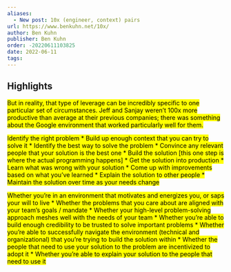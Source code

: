 ```yaml
---
aliases:
  - New post: 10x (engineer, context) pairs
url: https://www.benkuhn.net/10x/
author: Ben Kuhn
publisher: Ben Kuhn
order: -20220611103825
date: 2022-06-11
tags:
---
```


## Highlights
<mark>But in reality, that type of leverage can be incredibly specific to one particular set of circumstances. Jeff and Sanjay weren’t 100x more productive than average at their previous companies; there was something about the Google environment that worked particularly well for them.</mark>

<mark>Identify the right problem * Build up enough context that you can try to solve it * Identify the best way to solve the problem * Convince any relevant people that your solution is the best one * Build the solution [this one step is where the actual programming happens] * Get the solution into production * Learn what was wrong with your solution * Come up with improvements based on what you’ve learned * Explain the solution to other people * Maintain the solution over time as your needs change</mark>

<mark>Whether you’re in an environment that motivates and energizes you, or saps your will to live * Whether the problems that you care about are aligned with your team’s goals / mandate * Whether your high-level problem-solving approach meshes well with the needs of your team * Whether you’re able to build enough credibility to be trusted to solve important problems * Whether you’re able to successfully navigate the environment (technical and organizational) that you’re trying to build the solution within * Whether the people that need to use your solution to the problem are incentivized to adopt it * Whether you’re able to explain your solution to the people that need to use it</mark>

